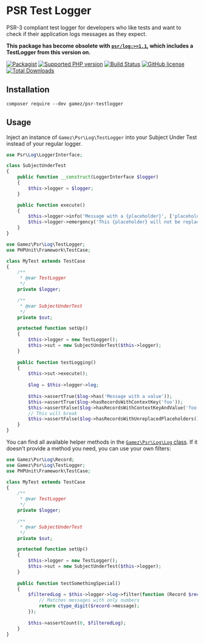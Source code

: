 # PSR Test Logger

PSR-3 compliant test logger for developers who like tests and want
to check if their application logs messages as they expect.

**This package has become obsolete with [`psr/log:>=1.1`](https://github.com/php-fig/log/releases/tag/1.1.0), which includes a TestLogger from this version on.**

[![Packagist](https://img.shields.io/packagist/v/gamez/psr-testlogger.svg)](https://packagist.org/packages/gamez/psr-testlogger)
[![Supported PHP version](https://img.shields.io/packagist/php-v/gamez/psr-testlogger.svg)]()
[![Build Status](https://travis-ci.org/jeromegamez/php-psr-testlogger.svg?branch=master)](https://travis-ci.org/jeromegamez/php-psr-testlogger)
[![GitHub license](https://img.shields.io/github/license/jeromegamez/php-psr-testlogger.svg)](https://github.com/jeromegamez/php-psr-testlogger/blob/master/LICENSE)
[![Total Downloads](https://img.shields.io/packagist/dt/gamez/psr-testlogger.svg)]()

## Installation

```
composer require --dev gamez/psr-testlogger
```

## Usage

Inject an instance of `Gamez\Psr\Log\TestLogger` into your Subject Under Test
instead of your regular logger.

```php
use Psr\Log\LoggerInterface;

class SubjectUnderTest
{
    public function __construct(LoggerInterface $logger)
    {
        $this->logger = $logger;
    }

    public function execute()
    {
        $this->logger->info('Message with a {placeholder}', ['placeholder' => 'value']);
        $this->logger->emergency('This {placeholder} will not be replaced.');
    }
}
```

```php
use Gamez\Psr\Log\TestLogger;
use PHPUnit\Framework\TestCase;

class MyTest extends TestCase
{
    /**
     * @var TestLogger
     */
    private $logger;

    /**
     * @var SubjectUnderTest
     */
    private $sut;

    protected function setUp()
    {
        $this->logger = new TestLogger();
        $this->sut = new SubjectUnderTest($this->logger);
    }
    
    public function testLogging()
    {
        $this->sut->execute();
        
        $log = $this->logger->log;
        
        $this->assertTrue($log->has('Message with a value'));
        $this->assertTrue($log->hasRecordsWithContextKey('foo'));
        $this->assertFalse($log->hasRecordsWithContextKeyAndValue('foo', 'unwanted'));
        // This will break
        $this->assertFalse($log->hasRecordsWithUnreplacedPlaceholders());
    }
}
```

You can find all available helper methods in the [`Gamez\Psr\Log\Log` class](src/Log.php). If it
doesn't provide a method you need, you can use your own filters:

```php
use Gamez\Psr\Log\Record;
use Gamez\Psr\Log\TestLogger;
use PHPUnit\Framework\TestCase;

class MyTest extends TestCase
{
    /**
     * @var TestLogger
     */
    private $logger;

    /**
     * @var SubjectUnderTest
     */
    private $sut;

    protected function setUp()
    {
        $this->logger = new TestLogger();
        $this->sut = new SubjectUnderTest($this->logger);
    }
    
    public function testSomethingSpecial()
    {
        $filteredLog = $this->logger->log->filter(function (Record $record) {
            // Matches messages with only numbers
            return ctype_digit($record->message);
        });
        
        $this->assertCount(0, $filteredLog);
    }
}
```
